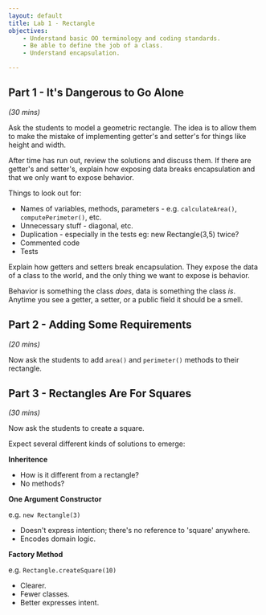 ```yaml
---
layout: default
title: Lab 1 - Rectangle
objectives:
    - Understand basic OO terminology and coding standards.
    - Be able to define the job of a class.
    - Understand encapsulation.

---
```


## Part 1 - It's Dangerous to Go Alone

*(30 mins)*

Ask the students to model a geometric rectangle. The idea is to allow them to
make the mistake of implementing getter's and setter's for things like height
and width.

After time has run out, review the solutions and discuss them. If there are
getter's and setter's, explain how exposing data breaks encapsulation and that
we only want to expose behavior.

Things to look out for:

* Names of variables, methods, parameters - e.g. `calculateArea()`,
    `computePerimeter()`, etc.
* Unnecessary stuff - diagonal, etc.
* Duplication - especially in the tests eg: new Rectangle(3,5) twice?
* Commented code
* Tests

Explain how getters and setters break encapsulation. They expose the data of a
class to the world, and the only thing we want to expose is behavior.

Behavior is something the class *does*, data is something the class *is*.
Anytime you see a getter, a setter, or a public field it should be a smell.

## Part 2 - Adding Some Requirements

*(20 mins)*

Now ask the students to add `area()` and `perimeter()` methods to their
rectangle.

## Part 3 - Rectangles Are For Squares

*(30 mins)*

Now ask the students to create a square.

Expect several different kinds of solutions to emerge:

**Inheritence**

* How is it different from a rectangle?
* No methods?

**One Argument Constructor**

e.g. `new Rectangle(3)`

* Doesn't express intention; there's no reference to 'square' anywhere.
* Encodes domain logic.

**Factory Method**

e.g. `Rectangle.createSquare(10)`

* Clearer.
* Fewer classes.
* Better expresses intent.

